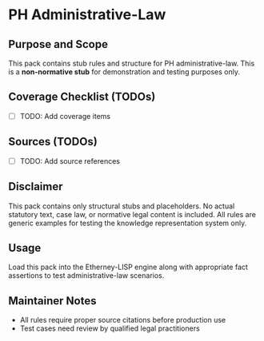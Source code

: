 # PH Administrative-Law

## Purpose and Scope

This pack contains stub rules and structure for PH administrative-law. This is a **non-normative stub** for demonstration and testing purposes only.

## Coverage Checklist (TODOs)

- [ ] TODO: Add coverage items

## Sources (TODOs)

- [ ] TODO: Add source references

## Disclaimer

This pack contains only structural stubs and placeholders. No actual statutory text, case law, or normative legal content is included. All rules are generic examples for testing the knowledge representation system only.

## Usage

Load this pack into the Etherney-LISP engine along with appropriate fact assertions to test administrative-law scenarios.

## Maintainer Notes

- All rules require proper source citations before production use
- Test cases need review by qualified legal practitioners
